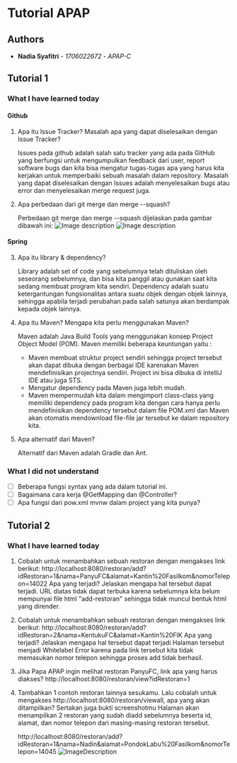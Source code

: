 # Tutorial APAP

## Authors

* **Nadia Syafitri** - *1706022672* - *APAP-C*

## Tutorial 1
### What I have learned today
#### Github
1. Apa itu Issue Tracker? Masalah apa yang dapat diselesaikan dengan Issue Tracker?
   
   Issues pada github adalah salah satu tracker yang ada pada GitHub yang berfungsi untuk mengumpulkan feedback dari user,        report software bugs dan kita bisa mengatur tugas-tugas apa yang harus kita kerjakan untuk memperbaiki sebuah masalah dalam 
   repository. Masalah yang dapat diselesaikan dengan Issues adalah menyelesaikan bugs atau error dan menyelesaikan merge        request juga.
2. Apa perbedaan dari git merge dan merge --squash?
   
   Perbedaan git merge dan merge --squash dijelaskan pada gambar dibawah ini:
   ![Image description](https://help.github.com/assets/images/help/pull_requests/standard-merge-commit-diagram.png)
   ![Image description](https://help.github.com/assets/images/help/pull_requests/commit-squashing-diagram.png)

#### Spring
3. Apa itu library & dependency?
   
   Library adalah set of code yang sebelumnya telah dituliskan oleh seseorang sebelumnya, dan bisa kita panggil atau gunakan      saat kita sedang membuat program kita sendiri.
   Dependency adalah suatu ketergantungan fungsionalitas antara suatu objek dengan objek lainnya, sehingga apabila terjadi        perubahan pada salah satunya akan berdampak kepada objek lainnya.
4. Apa itu Maven? Mengapa kita perlu menggunakan Maven?
   
   Maven adalah Java Build Tools yang menggunakan konsep Project Object Model (POM). Maven memiliki beberapa keuntungan          yaitu :
      - Maven membuat struktur project sendiri sehingga project tersebut akan dapat dibuka dengan berbagai IDE karenakan               Maven mendefinisikan projectnya sendiri. Project ini bisa dibuka di intelliJ IDE atau juga STS.
      - Mengatur dependency pada Maven juga lebih mudah.
      - Maven mempermudah kita dalam mengimport class-class yang memiliki dependency pada program kita dengan cara hanya perlu         mendefinisikan dependency tersebut dalam file POM.xml dan Maven akan otomatis mendownload file-file jar tersebut ke           dalam repository kita.
5. Apa alternatif dari Maven?
   
   Alternatif dari Maven adalah Gradle dan Ant.
  
### What I did not understand
- [ ] Beberapa fungsi syntax yang ada dalam tutorial ini. 
- [ ] Bagaimana cara kerja @GetMapping dan @Controller?
- [ ] Apa fungsi dari pow.xml mvnw dalam project yang kita punya?

## Tutorial 2

### What I have learned today

1. Cobalah untuk menambahkan sebuah restoran dengan mengakses link berikut:
http://localhost:8080/restoran/add?idRestoran=1&nama=PanyuFC&alamat=Kantin%20Fasilkom&nomorTelepon=14022
Apa yang terjadi? Jelaskan mengapa hal tersebut dapat terjadi.
URL diatas tidak dapat terbuka karena sebelumnya kita belum mempunyai file html "add-restoran" sehingga tidak muncul bentuk html yang dirender.

2. Cobalah untuk menambahkan sebuah restoran dengan mengakses link berikut:
http://localhost:8080/restoran/add?idRestoran=2&nama=KentukuFC&alamat=Kantin%20FIK
Apa yang terjadi? Jelaskan mengapa hal tersebut dapat terjadi
Halaman tersebut menjadi Whitelabel Error karena pada link tersebut kita tidak memasukan nomor telepon sehingga proses add tidak berhasil.

3. Jika Papa APAP ingin melihat restoran PanyuFC, link apa yang harus diakses?
http://localhost:8080/restoran/view?idRestoran=1

4. Tambahkan 1 contoh restoran lainnya sesukamu. Lalu cobalah untuk mengakses http://localhost:8080/restoran/viewall, apa yang akan ditampilkan?
Sertakan juga bukti screenshotmu
Halaman akan menampilkan 2 restoran yang sudah diadd sebelumnya beserta id, alamat, dan nomor telepon dari masing-masing restoran tersebut.

   http://localhost:8080/restoran/add?idRestoran=1&nama=Nadin&alamat=PondokLabu%20Fasilkom&nomorTelepon=14045
   ![ImageDescription](https://i.ibb.co/h1C46ZW/message-Image-1568819763182.jpg)


